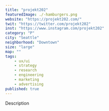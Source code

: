 ```yaml
---
title: "projekt202"
featuredImage: ./-hamburgers.png
website: "https://projekt202.com/"
twit: "https://twitter.com/projekt202"
inst: "https://www.instagram.com/projekt202"
category: "P"
city: "Seattle"
neighborhood: "Downtown"
size: "large"
map: ""
tags:
    - ux/ui
    - strategy
    - research
    - engineering
    - marketing
    - advertising
published: true
---
```


Description
